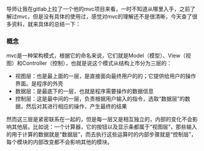 导师让我在gitlab上拉了一个他的mvc项目来看，一时不知道从哪里入手，之前了解过mvc，但是没有具体的使用过，感觉对mvc的理解还不是很清晰，今天查了很多资料，就来具体的总结一下：

### 概念
mvc是一种架构模式，根据它的命名来说，它们就是Model（模型）、View（视图）和Controller（控制），也就是说这个模式从结构上市分为三层的：

 - 视图层：也是最上面的一层，是直接面向最终用户的的；它提供给用户的操作界面。是程序的外壳
 - 数据层：是最底下的一层，也就是程序需要操作的数据信息
 - 控制层：这是最中间的一层，负责根据用户输入的指令，选取“数据层”的数据，然后对其进行相应的操作，产生最终的结果
 
然而这三层是紧密联系在一起的，但是每一层又是相互独立的，内部的变化不会影响其他层。比如说：一个计算器，它的按钮以及显示条都属于“视图层”，那些输入的用于计算的数据就是“数据层”，而去执行这些运算时的内部步骤就是“控制层”，每个模块的内部改变都不会影响其他的模块。